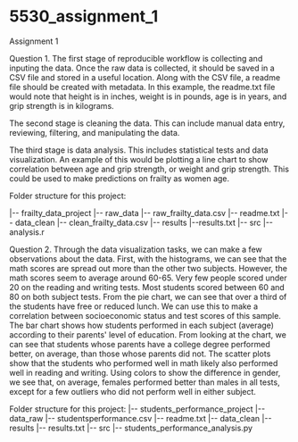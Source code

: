 # 5530_assignment_1
Assignment 1

Question 1.
The first stage of reproducible workflow is collecting and inputing the data. Once the raw data is collected, it should be saved in a CSV file and stored in a useful location. Along with the CSV file, a readme file should be created with metadata. In this example, the readme.txt file would note that height is in inches, weight is in pounds, age is in years, and grip strength is in kilograms.

The second stage is cleaning the data. This can include manual data entry, reviewing, filtering, and manipulating the data. 

The third stage is data analysis. This includes statistical tests and data visualization. An example of this would be plotting a line chart to show correlation between age and grip strength, or weight and grip strength. This could be used to make predictions on frailty as women age.

Folder structure for this project:

|-- frailty_data_project
    |-- raw_data
        |-- raw_frailty_data.csv
        |-- readme.txt
    |-- data_clean
        |-- clean_frailty_data.csv
    |-- results
        |--results.txt
    |-- src
        |-- analysis.r


Question 2. 
Through the data visualization tasks, we can make a few observations about the data. First, with the histograms, we can see that the math scores are spread out more than the other two subjects. However, the math scores seem to average around 60-65. Very few people scored under 20 on the reading and writing tests. Most students scored between 60 and 80 on both subject tests. 
From the pie chart, we can see that over a third of the students have free or reduced lunch. We can use this to make a correlation between socioeconomic status and test scores of this sample. 
The bar chart shows how students performed in each subject (average) according to their parents' level of education. From looking at the chart, we can see that students whose parents have a college degree performed better, on average, than those whose parents did not. 
The scatter plots show that the students who performed well in math likely also performed well in reading and writing. Using colors to show the difference in gender, we see that, on average, females performed better than males in all tests, except for a few outliers who did not perform well in either subject. 

Folder structure for this project:
|-- students_performance_project
    |-- data_raw
        |-- studentsperformance.csv
        |-- readme.txt
    |-- data_clean
    |-- results
        |-- results.txt
    |-- src
        |-- students_performance_analysis.py
